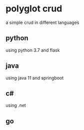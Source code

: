 # polyglot crud

a simple crud in different languages

## python

using python 3.7 and flask

## java

using java 11 and springboot

## c#

using .net

## go
